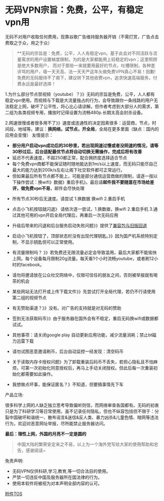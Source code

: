 # 无码VPN宗旨：免费，公平，有稳定vpn用

无码不对用户收取任何费用，现靠谷歌广告维持服务器开销（不需打赏，广告点击费取之于众，用之于众）
> **无码的宗旨是：免费，公平，人人有稳定vpn。基于此会对不同活跃与流量需求的用户设置梯度限制，为的是大家都能用上较稳定的vpn；这里照顾是绝大多数用户，
而对于那些一来就要用最好的节点，吐槽限制，各种差评骂的用户，墙一天天高、法一天天严这年头做免费VPN真心不易！抱歉!免费的无码服侍不了阁下，建议转下其他收费vpn，追求快速高端服务，付费永远是最好选择！

1.为什么部分节点禁视频（youtube）？》》无码的宗旨是免费，公平，人人都有稳定vpn使用。而视频与下载是大流量独占的行为，会导致跟你一条线路的用户无法稳定上网，破坏了公平性，将心比心请谅解。但作者考虑到大部分人的需求，第二组为各类视频专用，播放时记得设置为流畅480p.长期太高会封杀设备。

2.网速很慢或者很多用不了》》速度或连通性的决定因素很多：运营商，节点，时间段，地域等。建议：**换网络，试节点，开全局**，全局在更多里面（缺点：国内的应用会变慢）
友情提示：
* **部分用户启动vpn成功后的30秒里，若出现网速过慢或者没网速的情况，请等30秒过后，后台适配最优节点将自动切换无需操作，完成后将有改善**
* 延迟不代表速度，不超250都正常，配合拥挤度选择适合节点
* 每个免费vpn商都不能保证随时随地能达到1m/s以上速度，而无码只能尽自己最大的能力达到200k/s左右让阁下社交软件都可正常运行。
* 但如果最后所有节点都不能上，可能是部分通信运营商做的限制，请逐一按以下操作尝试：换wifi》数据》重启手机》。最后请**邮件我不要随意在市场给差评，做免费vpn不易**，邮件会尽快处理

- 所有节点30秒后无速度。请尝试 1.换数据  换wifi  2.重启手机

- 点击小飞机按钮就闪退》 请依次逐一尝试，1.换数据，换wifi   2.重启手机  3.通过其他可用的vpn开启全局代理后，再重启一次无码应用 

- 升级后带来的闪退和后台服务启动失败问题》》提供了[兼容包与旧版回退](https://github.com/mumavpn/Wuma/blob/master/wumadownload.md)

- 启动小飞机按钮了，顶部状态栏没有出现代理钥匙。》》因为国产机系统特别定制，不显示钥匙但可以正常使用。

- 有流量限制吗？ 》》若免费还无限流量必定会导致滥用，最后大家都不能愉快上网。每个设备每月限制20g流量。每天看1个小时流畅youtube，或者刷12小时的facebook。

- 请勿将邀请放在公众社交网络中，仅限可信任的朋友之间，否则被举报就有喝茶的机会
- 某些网站无法打开或上传下载文件》》先尝试打开全局代理，若仍不行请使用第二组的视频节点
- 有无赞助渠道？》》没有。对广告的支持就是对无码的赞助
- 签到无法获取码币》》由于服务器在国外会有不稳定，重启无码换wifi或数据都试试。
- 其他事项：请关闭google play 自动更新应用功能，减少流量消耗；禁止bt磁力迅雷下载
- 请勿试图恶意邀请刷币，后台自动监控一经发现：清空码币
- 关于读取内存卡授权问题》为了卸载重装后码币不丢失，若担心隐私且不怕麻烦，可第一次初始化同意授权后，再马上手动关闭授权。但此后每一次重装初始化都需要如此操作。
- 我想做点坏事，能保证匿名？》不知道，但要搞事情先下车



产品立场:
> 
很多科学上网的人缺乏独立思考导致偏听则信，而网络审查各国都有。无码的初衷只是为了科研学习等日常使用，虽不记录任何隐私，但也不纵容包括但不限于：分裂中国破坏和谐统一、散布谣言&迷信&反人类、暴力凶杀&儿童色情、暗网等违法行为，欢迎对恶意网址举报，尽所能禁止服务器访问。

**最后：理性上网，外国的月亮不一定是圆的**
> 中国大陆的繁荣安定来之不易，以上为一个海外党写给大家的使用帮助和忠告，感谢阅读~

免责声明:
> 
* 无码VPN仅供科研,学习,教育,等一切合法目的使用。
* 严禁一切违反中国及服务器所在国法律的行为。
* 使用本软件将被视为对本声明全部内容的认可。

[附件TOS](https://github.com/mumavpn/Wuma/blob/master/TOS.md)
